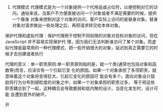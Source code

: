 


1. 代理模式
代理模式是为一个对象提供一个代用品或占位符，以便控制对它的访问。通俗来说，当客户不方便直接访问一个对象或者不满足需要的时候，提供一个替身 对象来控制对这个对象的访问，客户实际上访问的是替身对象。替身对象对请求做出一些处理之后，再把请求转交给本体对象。

保护代理和虚拟代理：保护代理用于控制不同权限的对象对目标对象的访问，但在 JavaScript 并不容易实现保护代 理，因为我们无法判断谁访问了某个对象。而虚拟代理是最常用的一种代理模式，把一些开销很大的对象，延迟到真正需要它的时候才去创建或者执行


代理的意义：单一职责原则:单一职责原则指的是，就一个类(通常也包括对象和函数等)而言，应该仅有一个引起它变 化的原因。如果一个对象承担了多项职责，就意味着这个对象将变得巨大，引起它变化的原因可 能会有多个。面向对象设计鼓励将行为分布到细粒度的对象之中，如果一个对象承担的职责过多， 等于把这些职责耦合到了一起，这种耦合会导致脆弱和低内聚的设计。当变化发生时，设计可能 会遭到意外的破坏。

开
